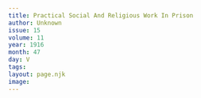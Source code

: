 ```yaml
---
title: Practical Social And Religious Work In Prison 
author: Unknown
issue: 15
volume: 11
year: 1916
month: 47
day: V
tags:
layout: page.njk
image:
---
```



